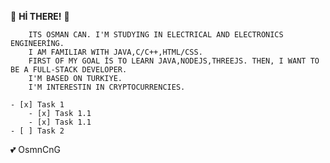 

<!-- HEADING -->
:dolphin: **Hİ THERE!** :dolphin:

```
    ITS OSMAN CAN. I'M STUDYING IN ELECTRICAL AND ELECTRONICS ENGINEERİNG.
    I AM FAMILIAR WITH JAVA,C/C++,HTML/CSS.
    FIRST OF MY GOAL İS TO LEARN JAVA,NODEJS,THREEJS. THEN, I WANT TO BE A FULL-STACK DEVELOPER.
    I'M BASED ON TURKIYE.
    I'M INTERESTIN IN CRYPTOCURRENCIES.
```
```
- [x] Task 1
    - [x] Task 1.1
    - [x] Task 1.1
- [ ] Task 2   
```

<!-- EMOJI -->

:two_hearts: OsmnCnG


